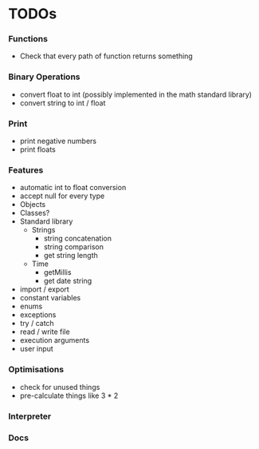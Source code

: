 # TODOs

### Functions
- Check that every path of function returns something

### Binary Operations
- convert float to int (possibly implemented in the math standard library)
- convert string to int / float

### Print
- print negative numbers
- print floats

### Features
- automatic int to float conversion
- accept null for every type
- Objects
- Classes?
- Standard library
  - Strings
    - string concatenation
    - string comparison
    - get string length
  - Time
    - getMillis
    - get date string
- import / export
- constant variables
- enums
- exceptions
- try / catch
- read / write file
- execution arguments
- user input

### Optimisations
- check for unused things
- pre-calculate things like 3 * 2

### Interpreter

### Docs